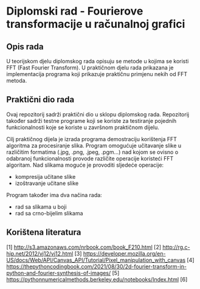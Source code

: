 # Diplomski rad - Fourierove transformacije u računalnoj grafici

## Opis rada

U teorijskom djelu diplomskog rada opisuju se metode u kojima se koristi FFT (Fast Fourier Transform).
U praktičnom djelu rada prikazana je implementacija programa koji prikazuje praktičnu primjenu nekih od FFT metoda.

## Praktični dio rada

Ovaj repozitorij sadrži praktični dio u sklopu diplomskog rada. Repozitorij također sadrži testne programe koji se koriste za testiranje
pojednih funkcionalnosti koje se koriste u završnom praktičnom dijelu.

Cilj praktičnog dijela je izrada programa demostraciju korištenja FFT algoritma za procesiranje slika. Program omogućuje učitavanje slike
u različitim formatima (.jpg, .png, .jpeg, .pgm...) nad kojom se ovisno o odabranoj funkcionalnosti provode različite operacije koristeći 
FFT algoritam.
Nad slikama moguće je provoditi sljedeće operacije:

- kompresija učitane slike
- izoštravanje učitane slike

Program također ima dva načina rada:

- rad sa slikama u boji
- rad sa crno-bijelim slikama

## Korištena literatura

[1] http://s3.amazonaws.com/nrbook.com/book_F210.html
[2] http://rg.c-hip.net/2012/vj12/vj12.html
[3] https://developer.mozilla.org/en-US/docs/Web/API/Canvas_API/Tutorial/Pixel_manipulation_with_canvas
[4] https://thepythoncodingbook.com/2021/08/30/2d-fourier-transform-in-python-and-fourier-synthesis-of-images/
[5] https://pythonnumericalmethods.berkeley.edu/notebooks/Index.html
[6] 


